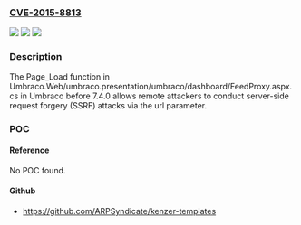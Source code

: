 ### [CVE-2015-8813](https://cve.mitre.org/cgi-bin/cvename.cgi?name=CVE-2015-8813)
![](https://img.shields.io/static/v1?label=Product&message=n%2Fa&color=blue)
![](https://img.shields.io/static/v1?label=Version&message=n%2Fa&color=blue)
![](https://img.shields.io/static/v1?label=Vulnerability&message=n%2Fa&color=brighgreen)

### Description

The Page_Load function in Umbraco.Web/umbraco.presentation/umbraco/dashboard/FeedProxy.aspx.cs in Umbraco before 7.4.0 allows remote attackers to conduct server-side request forgery (SSRF) attacks via the url parameter.

### POC

#### Reference
No POC found.

#### Github
- https://github.com/ARPSyndicate/kenzer-templates

